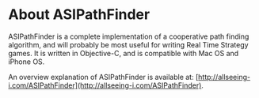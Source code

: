 # About ASIPathFinder

ASIPathFinder is a complete implementation of a cooperative path finding algorithm, and will probably be most useful for writing Real Time Strategy games. It is written in Objective-C, and is compatible with Mac OS and iPhone OS.

An overview explanation of ASIPathFinder is available at: [http://allseeing-i.com/ASIPathFinder](http://allseeing-i.com/ASIPathFinder).
